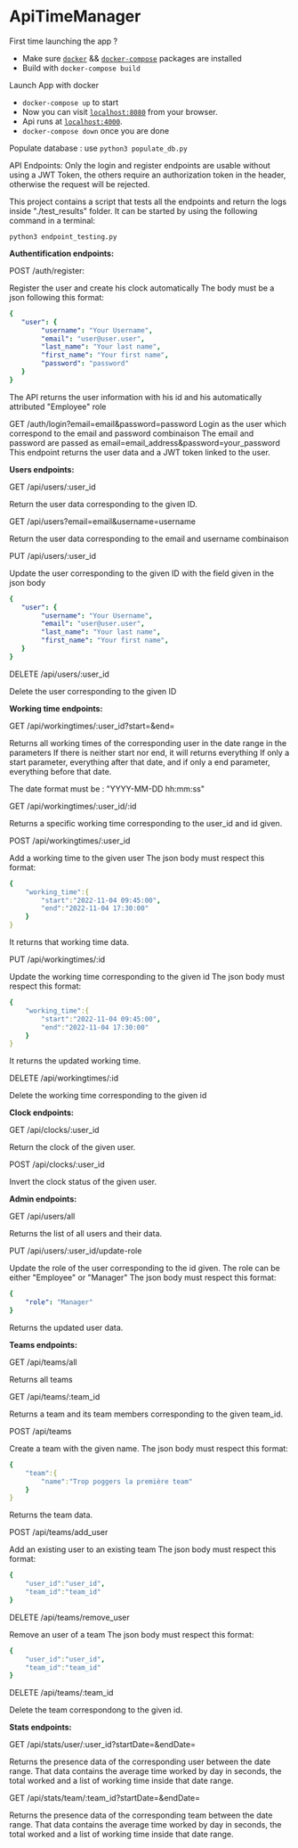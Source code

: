 # ApiTimeManager

First time launching the app ?

  * Make sure [`docker`](https://docs.docker.com/engine/install/) && [`docker-compose`](https://docs.docker.com/compose/install/) packages are installed
  * Build with `docker-compose build`

Launch App with docker

  * `docker-compose up` to start
  * Now you can visit [`localhost:8080`](http://localhost:8080) from your browser.
  * Api runs at [`localhost:4000`](http://localhost:4000).
  * `docker-compose down` once you are done
 
Populate database : use `python3 populate_db.py`

API Endpoints:
Only the login and register endpoints are usable without using a JWT Token, the others require an authorization token in the header, otherwise the request will be rejected.

This project contains a script that tests all the endpoints and return the logs inside "./test_results" folder.
It can be started by using the following command in a terminal:

`python3 endpoint_testing.py`

**Authentification endpoints:**

POST /auth/register:

Register the user and create his clock automatically
The body must be a json following this format:
```yaml
{
   "user": {
        "username": "Your Username",
        "email": "user@user.user",
        "last_name": "Your last name",
        "first_name": "Your first name",
        "password": "password"
   }
}
```

The API returns the user information with his id and his automatically attributed "Employee" role

GET /auth/login?email=email&password=password
Login as the user which correspond to the email and password combinaison
The email and password are passed as email=email_address&password=your_password
This endpoint returns the user data and a JWT token linked to the user.


**Users endpoints:**

GET /api/users/:user_id

Return the user data corresponding to the given ID.

GET /api/users?email=email&username=username

Return the user data corresponding to the email and username combinaison

PUT /api/users/:user_id

Update the user corresponding to the given ID with the field given in the json body
```yaml
{
   "user": {
        "username": "Your Username",
        "email": "user@user.user",
        "last_name": "Your last name",
        "first_name": "Your first name",
   }
}
```

DELETE /api/users/:user_id

Delete the user corresponding to the given ID


**Working time endpoints:**

GET /api/workingtimes/:user_id?start=&end=

Returns all working times of the corresponding user in the date range in the parameters
If there is neither start nor end, it will returns everything
If only a start parameter, everything after that date, and if only a end parameter, everything before that date.

The date format must be : "YYYY-MM-DD hh:mm:ss"

GET /api/workingtimes/:user_id/:id

Returns a specific working time corresponding to the user_id and id given.

POST /api/workingtimes/:user_id

Add a working time to the given user
The json body must respect this format:
```yaml
{
    "working_time":{
        "start":"2022-11-04 09:45:00",
        "end":"2022-11-04 17:30:00"
    }
}
```

It returns that working time data.

PUT /api/workingtimes/:id

Update the working time corresponding to the given id
The json body must respect this format:
```yaml
{
    "working_time":{
        "start":"2022-11-04 09:45:00",
        "end":"2022-11-04 17:30:00"
    }
}
```

It returns the updated working time.

DELETE /api/workingtimes/:id

Delete the working time corresponding to the given id

**Clock endpoints:**

GET /api/clocks/:user_id

Return the clock of the given user.

POST /api/clocks/:user_id

Invert the clock status of the given user.

**Admin endpoints:**

GET /api/users/all

Returns the list of all users and their data.

PUT /api/users/:user_id/update-role

Update the role of the user corresponding to the id given.
The role can be either "Employee" or "Manager"
The json body must respect this format:
```yaml
{
    "role": "Manager"
}
```

Returns the updated user data.

**Teams endpoints:**

GET /api/teams/all

Returns all teams

GET /api/teams/:team_id

Returns a team and its team members corresponding to the given team_id.

POST /api/teams

Create a team with the given name.
The json body must respect this format:
```yaml
{
    "team":{
        "name":"Trop poggers la première team"
    }
}
```
Returns the team data.

POST /api/teams/add_user

Add an existing user to an existing team
The json body must respect this format:
```yaml
{
    "user_id":"user_id",
    "team_id":"team_id"
}
```

DELETE /api/teams/remove_user

Remove an user of a team
The json body must respect this format:
```yaml
{
    "user_id":"user_id",
    "team_id":"team_id"
}
```

DELETE /api/teams/:team_id

Delete the team correspondong to the given id.


**Stats endpoints:**

GET /api/stats/user/:user_id?startDate=&endDate=

Returns the presence data of the corresponding user between the date range.
That data contains the average time worked by day in seconds, the total worked and a list of working time inside that date range.

GET /api/stats/team/:team_id?startDate=&endDate=

Returns the presence data of the corresponding team between the date range.
That data contains the average time worked by day in seconds, the total worked and a list of working time inside that date range.

